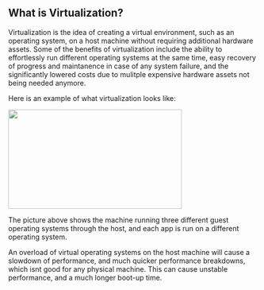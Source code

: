 ## What is Virtualization?

Virtualization is the idea of creating a virtual environment, such as an operating system, on a host machine without requiring additional hardware assets. Some of the benefits of virtualization include the ability to effortlessly run different operating systems at the same time, easy recovery of progress and maintanence in case of any system failure, and the significantly lowered costs due to mulitple expensive hardware assets not being needed anymore.

Here is an example of what virtualization looks like: 

<img src="https://www.cloudmanagementinsider.com/wp-content/uploads/2019/09/virtualization-daigram-696x702.jpg" width="350" height="200"/>

The picture above shows the machine running three different guest operating systems through the host, and each app is run on a different operating system.

An overload of virtual operating systems on the host machine will cause a slowdown of performance, and much quicker performance breakdowns, which isnt good for any physical machine. This can cause unstable performance, and a much longer boot-up time.
